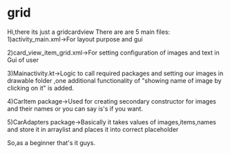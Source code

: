 # grid
Hi,there its just a gridcardview
There are are 5 main files:
1)activity_main.xml->For  layout purpose and gui

2)card_view_item_grid.xml->For setting configuration of images and text in Gui of user

3)Mainactivity.kt->Logic to call required packages and setting our images in drawable folder
,one additional functionality of "showing name of image by clicking on it" is added.

4)CarItem package->Used for creating secondary constructor for images and their names or you can say is's if you want.

5)CarAdapters package->Basically it takes values of images,items,names and store it in arraylist and places it into correct placeholder



So,as a beginner that's it guys.
